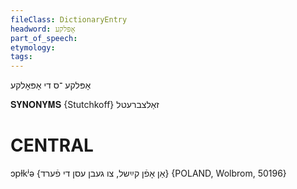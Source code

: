 ```yaml
---
fileClass: DictionaryEntry
headword: אָפּלקע
part_of_speech: 
etymology: 
tags: 
---
```

אָפּלקע
־ס
די
אָפּאָלקע

𝐒𝐘𝐍𝐎𝐍𝐘𝐌𝐒 {Stutchkoff}
זאַלצברעטל

CENTRAL
========

ɔpɫkʲə {אַן אָפֿן קײַשל, צו געבן עסן די פֿערד} {POLAND, Wolbrom, 50196}